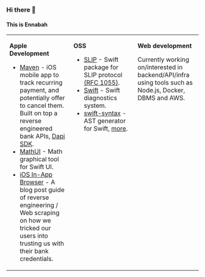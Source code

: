 ### Hi there 👋
#### This is Ennabah

<table width='100%'>
    <tr>
        <td width='33%' valign='top'>
            <p><b>Apple Development</b></p>
            <ul>
                <li>
                    <a href='https://github.com/MEnnabah/maven'>Maven</a> - iOS mobile app to track recurring payment, and potentially offer to cancel them. Built on top a reverse engineered bank APIs, <a href='https://cocoapods.org/pods/DapiConnect'>Dapi SDK</a>.
                </li>
                <li>
                    <a href='https://github.com/MEnnabah/MathUI'>MathUI</a> - Math graphical tool for Swift UI.
                </li>
                <li>
                    <a href='https://ennabah.com/ios/privacy/2022/09/06/ios-in-app-browser.html'>iOS In-App Browser</a> - A blog post guide of reverse engineering / Web scraping on how we tricked our users into trusting us with their bank credentials.
                </li>
            </ul>
        </td>
        <td width='33%' valign='top'>
            <p><b>OSS</b></p>
            <ul>
                <li>
                    <a href='https://github.com/mennabah/SLIP'>SLIP</a> - Swift package for SLIP protocol <a href='https://datatracker.ietf.org/doc/html/rfc1055.html'>(RFC 1055)</a>.
                </li>
                <li>
                    <a href='https://github.com/apple/swift/pull/11894'>Swift</a> - Swift diagnostics system.
                </li>
                <li>
                    <a href='https://github.com/apple/swift-syntax/pulls?q=is%3Apr+author%3AMEnnabah+'>swift-syntax</a> - AST generator for Swift, <a href='https://swift-ast-explorer.com/'>more</a>.
                </li>
            </ul>
        </td>
        <td width='33%' valign='top'>
            <p><b>Web development</b></p>
            <p>
                Currently working on/interested in backend/API/infra using tools such as Node.js, Docker, DBMS and AWS.
            </p>
        </td>
    </tr>
</table>
<!--
**MEnnabah/MEnnabah** is a ✨ _special_ ✨ repository because its `README.md` (this file) appears on your GitHub profile.

Here are some ideas to get you started:

- 🔭 I’m currently working on ...
- 🌱 I’m currently learning ...
- 👯 I’m looking to collaborate on ...
- 🤔 I’m looking for help with ...
- 💬 Ask me about ...
- 📫 How to reach me: ...
- 😄 Pronouns: ...
- ⚡ Fun fact: ...
-->
